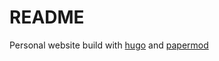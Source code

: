 # README

Personal website build with [hugo](https://github.com/gohugoio/hugo) and [papermod](https://github.com/adityatelange/hugo-PaperMod)

